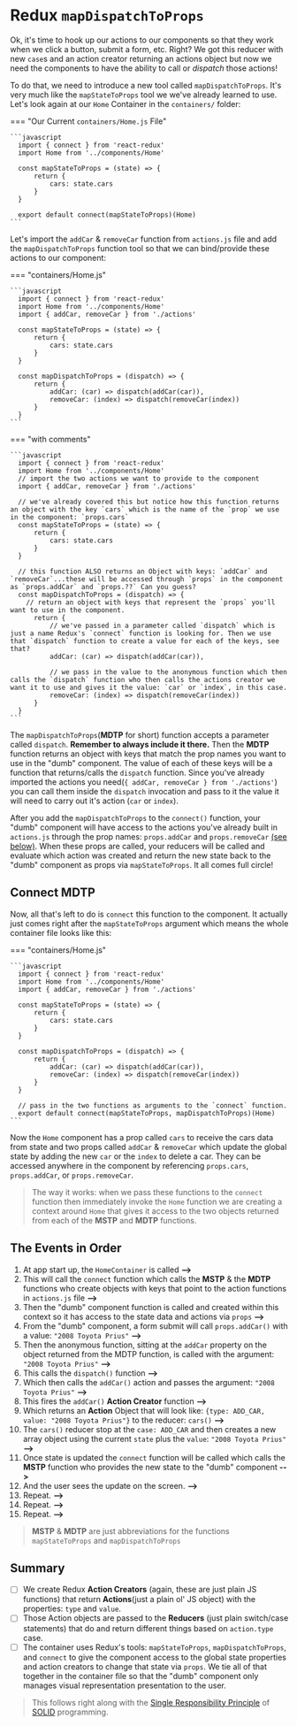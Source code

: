# Redux `mapDispatchToProps`

Ok, it's time to hook up our actions to our components so that they work when we click a button, submit a form, etc. Right? We got this reducer with new `case`s and an action creator returning an actions object but now we need the components to have the ability to call or *dispatch* those actions!

To do that, we need to introduce a new tool called `mapDispatchToProps`. It's very much like the `mapStateToProps` tool we we've already learned to use. Let's look again at our `Home` Container in the `containers/` folder:

=== "Our Current `containers/Home.js` File"

    ```javascript
      import { connect } from 'react-redux'
      import Home from '../components/Home'

      const mapStateToProps = (state) => {
          return {
              cars: state.cars
          }
      }

      export default connect(mapStateToProps)(Home)
    ```

Let's import the `addCar` & `removeCar` function from `actions.js` file and add the `mapDispatchToProps` function tool so that we can bind/provide these actions to our component:

=== "containers/Home.js"

    ```javascript
      import { connect } from 'react-redux'
      import Home from '../components/Home'
      import { addCar, removeCar } from './actions'

      const mapStateToProps = (state) => {
          return {
              cars: state.cars
          }
      }

      const mapDispatchToProps = (dispatch) => {
          return {
              addCar: (car) => dispatch(addCar(car)),
              removeCar: (index) => dispatch(removeCar(index))
          }
      }
    ```

=== "with comments"

    ```javascript
      import { connect } from 'react-redux'
      import Home from '../components/Home'
      // import the two actions we want to provide to the component
      import { addCar, removeCar } from './actions'

      // we've already covered this but notice how this function returns an object with the key `cars` which is the name of the `prop` we use in the component: `props.cars`
      const mapStateToProps = (state) => {
          return {
              cars: state.cars
          }
      }

      // this function ALSO returns an Object with keys: `addCar` and `removeCar`...these will be accessed through `props` in the component as `props.addCar` and `props.??` Can you guess?
      const mapDispatchToProps = (dispatch) => {
        // return an object with keys that represent the `props` you'll want to use in the component.
          return {
              // we've passed in a parameter called `dispatch` which is just a name Redux's `connect` function is looking for. Then we use that `dispatch` function to create a value for each of the keys, see that?
              addCar: (car) => dispatch(addCar(car)),

              // we pass in the value to the anonymous function which then calls the `dispatch` function who then calls the actions creator we want it to use and gives it the value: `car` or `index`, in this case.
              removeCar: (index) => dispatch(removeCar(index))
          }
      }
    ```

The `mapDispatchToProps`(**MDTP** for short) function accepts a parameter called `dispatch`. **Remember to always include it there.** Then the **MDTP** function returns an object with keys that match the prop names you want to use in the "dumb" component. The value of each of these keys will be a function that returns/calls the `dispatch` function. Since you've already imported the actions you need(`{ addCar, removeCar } from './actions'`) you can call them inside the `dispatch` invocation and pass to it the value it will need to carry out it's action (`car` or `index`).

After you add the `mapDispatchToProps` to the `connect()` function, your "dumb" component will have access to the actions you've already built in `actions.js` through the prop names: `props.addCar` and `props.removeCar` [(see below)](#connect-mdtp). When these props are called, your reducers will be called and evaluate which action was created and return the new state back to the "dumb" component as props via `mapStateToProps`. It all comes full circle!

## Connect MDTP

Now, all that's left to do is `connect` this function to the component. It actually just comes right after the `mapStateToProps` argument which means the whole container file looks like this:

=== "containers/Home.js"

    ```javascript
      import { connect } from 'react-redux'
      import Home from '../components/Home'
      import { addCar, removeCar } from './actions'

      const mapStateToProps = (state) => {
          return {
              cars: state.cars
          }
      }

      const mapDispatchToProps = (dispatch) => {
          return {
              addCar: (car) => dispatch(addCar(car)),
              removeCar: (index) => dispatch(removeCar(index))
          }
      }

      // pass in the two functions as arguments to the `connect` function.
      export default connect(mapStateToProps, mapDispatchToProps)(Home)
    ```

Now the `Home` component has a prop called `cars` to receive the cars data from state and two props called `addCar` & `removeCar` which update the global state by adding the new `car` or the `index` to delete a car. They can be accessed anywhere in the component by referencing `props.cars`, `props.addCar`, or `props.removeCar`.

> The way it works: when we pass these functions to the `connect` function then immediately invoke the `Home` function we are creating a context around `Home` that gives it access to the two objects returned from each of the **MSTP** and **MDTP** functions.

## The Events in Order

1. At app start up, the `HomeContainer` is called **-->**
1. This will call the `connect` function which calls the **MSTP** & the **MDTP** functions who create objects with keys that point to the action functions in `actions.js` file **-->**
1. Then the "dumb" component function is called and created within this context so it has access to the state data and actions via `props` **-->**
1. From the "dumb" component, a form submit will call `props.addCar()` with a value: `"2008 Toyota Prius"` **-->**
1. Then the anonymous function, sitting at the `addCar` property on the object returned from the MDTP function, is called with the argument: `"2008 Toyota Prius"` **-->**
1. This calls the `dispatch()` function **-->**
1. Which then calls the `addCar()` action and passes the argument: `"2008 Toyota Prius"` **-->**
1. This fires the `addCar()` **Action Creator** function **-->**
1. Which returns an **Action** Object that will look like: `{type: ADD_CAR, value: "2008 Toyota Prius"}` to the reducer: `cars()` **-->**
1. The `cars()` reducer stop at the `case: ADD_CAR` and then creates a new array object using the current `state` plus the `value`: `"2008 Toyota Prius"` **-->**
1. Once state is updated the `connect` function will be called which calls the **MSTP** function who provides the new state to the "dumb" component **-->**
1. And the user sees the update on the screen. **-->**
1. Repeat. **-->**
1. Repeat. **-->**
1. Repeat. **-->**

> **MSTP** & **MDTP** are just abbreviations for the functions `mapStateToProps` and `mapDispatchToProps`

## Summary

- [ ] We create Redux **Action Creators** (again, these are just plain JS functions) that return **Actions**(just a plain ol' JS object) with the properties: `type` and `value`.
- [ ] Those Action objects are passed to the **Reducers** (just plain switch/case statements) that do and return different things based on `action.type` case.
- [ ] The container uses Redux's tools: `mapStateToProps`, `mapDispatchToProps`, and `connect` to give the component access to the global state properties and action creators to change that state via `props`. We tie all of that together in the container file so that the "dumb" component only manages visual representation presentation to the user.

> This follows right along with the [Single Responsibility Principle](https://medium.com/@severinperez/writing-flexible-code-with-the-single-responsibility-principle-b71c4f3f883f) of [SOLID](https://en.wikipedia.org/wiki/SOLID) programming.

